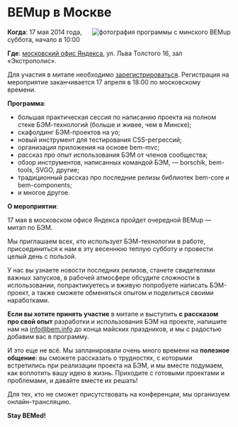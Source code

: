 # BEMup в Москве

<img style="float:right;padding: 0 0 10px 10px" src="https://img-fotki.yandex.ru/get/15483/158800653.1/0_111ff6_bcf15529_orig" alt="фотография программы с минского BEMup" title="BEMup в Минске" />

**Когда**: 17 мая 2014 года, суббота, начало в 10:00

**Где**: [московский офис Яндекса](http://company.yandex.ru/contacts/redrose/), ул. Льва Толстого 16, зал «Экстрополис».

Для участия в митапе необходимо [зарегистрироваться](http://bit.ly/bemup-msk-reg-beminfo). Регистрация на мероприятие заканчивается 17 апреля в 18:00 по московскому времени.

**Программа**:

* большая практическая сессия по написанию проекта на полном стеке БЭМ-технологий (больше и живее, чем в Минске);
* скафолдинг БЭМ-проектов на yo;
* новый инструмент для тестирования CSS-регрессий;
* организация приложения на основе bem-mvc;
* рассказ про опыт использования БЭМ от членов сообщества;
* обзор инструментов, написанных командой БЭМ, — borschik, bem-tools, SVGO, другие;
* традиционный рассказ про последние релизы библиотек bem-core и bem-components;
* и многое другое.

**О мероприятии**:

17 мая в московском офисе Яндекса пройдет очередной BEMup — митап по БЭМ.

Мы приглашаем всех, кто использует БЭМ-технологии в работе, присоединиться к нам в эту весеннюю теплую субботу и провести целый день с пользой.

У нас вы узнаете новости последних релизов, станете свидетелями важных запусков, в рабочей атмосфере обсудите сложности в использовании, попрактикуетесь и вживую попробуете написать БЭМ-проект, а также сможете обменяться опытом и поделиться своими наработками.

**Если вы хотите принять участие** в митапе и выступить **с рассказом про свой опыт** разработки и использования БЭМ на проекте, напишите нам на [info@bem.info](mailto:info@bem.info) до конца майских праздников, и мы с радостью добавим вас в программу.

И это еще не всё. Мы запланировали очень много времени на **полезное общение**: вы сможете рассказать о трудностях, с которыми встретились при реализации проекта на БЭМ, и мы вместе подумаем, как воплотить вашу идею в жизнь. Приходите с готовыми проектами и проблемами, и давайте вместе их решать!

Для тех, кто не сможет присутствовать на конференции, мы организуем онлайн-трансляцию.

**Stay BEMed!**


